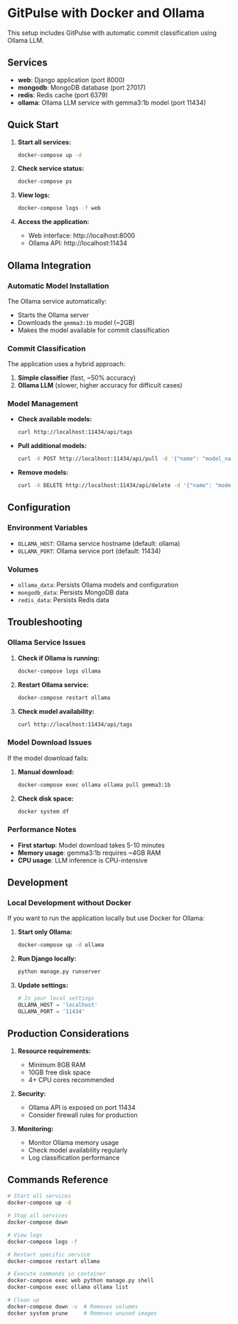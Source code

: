 # GitPulse with Docker and Ollama

This setup includes GitPulse with automatic commit classification using Ollama LLM.

## Services

- **web**: Django application (port 8000)
- **mongodb**: MongoDB database (port 27017)
- **redis**: Redis cache (port 6379)
- **ollama**: Ollama LLM service with gemma3:1b model (port 11434)

## Quick Start

1. **Start all services:**
   ```bash
   docker-compose up -d
   ```

2. **Check service status:**
   ```bash
   docker-compose ps
   ```

3. **View logs:**
   ```bash
   docker-compose logs -f web
   ```

4. **Access the application:**
   - Web interface: http://localhost:8000
   - Ollama API: http://localhost:11434

## Ollama Integration

### Automatic Model Installation
The Ollama service automatically:
- Starts the Ollama server
- Downloads the `gemma3:1b` model (~2GB)
- Makes the model available for commit classification

### Commit Classification
The application uses a hybrid approach:
1. **Simple classifier** (fast, ~50% accuracy)
2. **Ollama LLM** (slower, higher accuracy for difficult cases)

### Model Management
- **Check available models:**
  ```bash
  curl http://localhost:11434/api/tags
  ```

- **Pull additional models:**
  ```bash
  curl -X POST http://localhost:11434/api/pull -d '{"name": "model_name"}'
  ```

- **Remove models:**
  ```bash
  curl -X DELETE http://localhost:11434/api/delete -d '{"name": "model_name"}'
  ```

## Configuration

### Environment Variables
- `OLLAMA_HOST`: Ollama service hostname (default: ollama)
- `OLLAMA_PORT`: Ollama service port (default: 11434)

### Volumes
- `ollama_data`: Persists Ollama models and configuration
- `mongodb_data`: Persists MongoDB data
- `redis_data`: Persists Redis data

## Troubleshooting

### Ollama Service Issues
1. **Check if Ollama is running:**
   ```bash
   docker-compose logs ollama
   ```

2. **Restart Ollama service:**
   ```bash
   docker-compose restart ollama
   ```

3. **Check model availability:**
   ```bash
   curl http://localhost:11434/api/tags
   ```

### Model Download Issues
If the model download fails:
1. **Manual download:**
   ```bash
   docker-compose exec ollama ollama pull gemma3:1b
   ```

2. **Check disk space:**
   ```bash
   docker system df
   ```

### Performance Notes
- **First startup**: Model download takes 5-10 minutes
- **Memory usage**: gemma3:1b requires ~4GB RAM
- **CPU usage**: LLM inference is CPU-intensive

## Development

### Local Development without Docker
If you want to run the application locally but use Docker for Ollama:

1. **Start only Ollama:**
   ```bash
   docker-compose up -d ollama
   ```

2. **Run Django locally:**
   ```bash
   python manage.py runserver
   ```

3. **Update settings:**
   ```python
   # In your local settings
   OLLAMA_HOST = 'localhost'
   OLLAMA_PORT = '11434'
   ```

## Production Considerations

1. **Resource requirements:**
   - Minimum 8GB RAM
   - 10GB free disk space
   - 4+ CPU cores recommended

2. **Security:**
   - Ollama API is exposed on port 11434
   - Consider firewall rules for production

3. **Monitoring:**
   - Monitor Ollama memory usage
   - Check model availability regularly
   - Log classification performance

## Commands Reference

```bash
# Start all services
docker-compose up -d

# Stop all services
docker-compose down

# View logs
docker-compose logs -f

# Restart specific service
docker-compose restart ollama

# Execute commands in container
docker-compose exec web python manage.py shell
docker-compose exec ollama ollama list

# Clean up
docker-compose down -v  # Removes volumes
docker system prune     # Removes unused images
``` 
